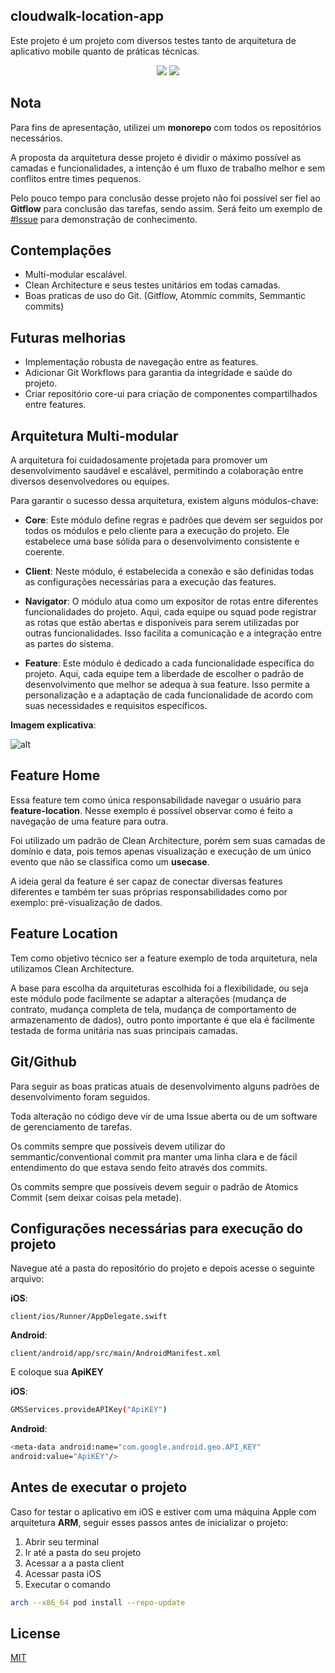 ## cloudwalk-location-app
Este projeto é um projeto com diversos testes tanto de arquitetura de aplicativo mobile quanto de práticas técnicas.

<p align="center">
  <img src="https://i.imgur.com/GWsaTdW.png">
  <img src="https://i.imgur.com/OhLB6Iq.gif">
</p>

## Nota

Para fins de apresentação, utilizei um **monorepo** com todos os repositórios necessários.

A proposta da arquitetura desse projeto é dividir o máximo possível as camadas e funcionalidades, a intenção é um fluxo de trabalho melhor e sem conflitos entre times pequenos.

Pelo pouco tempo para conclusão desse projeto não foi possível ser fiel ao **Gitflow** para conclusão das tarefas, sendo assim. Será feito um exemplo de [#Issue](/../../issues/1) para demonstração de conhecimento.


## Contemplações

+ Multi-modular escalável.
+ Clean Architecture e seus testes unitários em todas camadas.
+ Boas praticas de uso do Git. (Gitflow, Atommic commits, Semmantic commits)

## Futuras melhorias
+ Implementação robusta de navegação entre as features.
+ Adicionar Git Workflows para garantia da integridade e saúde do projeto.
+ Criar repositório core-ui para criação de componentes compartilhados entre features.

## Arquitetura Multi-modular

A arquitetura foi cuidadosamente projetada para promover um desenvolvimento saudável e escalável, permitindo a colaboração entre diversos desenvolvedores ou equipes.

Para garantir o sucesso dessa arquitetura, existem alguns módulos-chave:

+ **Core**: Este módulo define regras e padrões que devem ser seguidos por todos os módulos e pelo cliente para a execução do projeto. Ele estabelece uma base sólida para o desenvolvimento consistente e coerente.

+ **Client**: Neste módulo, é estabelecida a conexão e são definidas todas as configurações necessárias para a execução das features.

+ **Navigator**: O módulo atua como um expositor de rotas entre diferentes funcionalidades do projeto. Aqui, cada equipe ou squad pode registrar as rotas que estão abertas e disponíveis para serem utilizadas por outras funcionalidades. Isso facilita a comunicação e a integração entre as partes do sistema.

+ **Feature**: Este módulo é dedicado a cada funcionalidade específica do projeto. Aqui, cada equipe tem a liberdade de escolher o padrão de desenvolvimento que melhor se adequa à sua feature. Isso permite a personalização e a adaptação de cada funcionalidade de acordo com suas necessidades e requisitos específicos.

**Imagem explicativa**: 

![alt](https://i.imgur.com/w1mcqmg.png)

## Feature Home

Essa feature tem como única responsabilidade navegar o usuário para **feature-location**. Nesse exemplo é possível observar como é feito a navegação de uma feature para outra.

Foi utilizado um padrão de Clean Architecture, porém sem suas camadas de domínio e data, pois temos apenas visualização e execução de um único evento que não se classifica como um **usecase**.

A ideia geral da feature é ser capaz de conectar diversas features diferentes e também ter suas próprias responsabilidades como por exemplo: pré-visualização de dados.

## Feature Location

Tem como objetivo técnico ser a feature exemplo de toda arquitetura, nela utilizamos Clean Architecture.

A base para escolha da arquiteturas escolhida foi a flexibilidade, ou seja este módulo pode facilmente se adaptar a alterações (mudança de contrato, mudança completa de tela, mudança de comportamento de armazenamento de dados), outro ponto importante é que ela é facilmente testada de forma unitária nas suas principais camadas.

## Git/Github

Para seguir as boas praticas atuais de desenvolvimento alguns padrões de desenvolvimento foram seguidos.

Toda alteração no código deve vir de uma Issue aberta ou de um software de gerenciamento de tarefas.

Os commits sempre que possíveis devem utilizar do semmantic/conventional commit pra manter uma linha clara e de fácil entendimento do que estava sendo feito através dos commits.

Os commits sempre que possíveis devem seguir o padrão de Atomics Commit (sem deixar coisas pela metade).

## Configurações necessárias para execução do projeto

Navegue até a pasta do repositório do projeto e depois acesse o seguinte arquivo:

**iOS**:
```
client/ios/Runner/AppDelegate.swift
```

**Android**:
```
client/android/app/src/main/AndroidManifest.xml
```

E coloque sua **ApiKEY**

**iOS**:

```bash
GMSServices.provideAPIKey("ApiKEY")
```

**Android**:

```bash
<meta-data android:name="com.google.android.geo.API_KEY" 
android:value="ApiKEY"/>
```

## Antes de executar o projeto
Caso for testar o aplicativo em iOS e estiver com uma máquina Apple com arquitetura **ARM**, seguir esses passos antes de inicializar o projeto:

1. Abrir seu terminal
2. Ir até a pasta do seu projeto
3. Acessar a a pasta client
4. Acessar pasta iOS
5. Executar o comando

```bash
arch --x86_64 pod install --repo-update
```

## License

[MIT](https://choosealicense.com/licenses/mit/)
